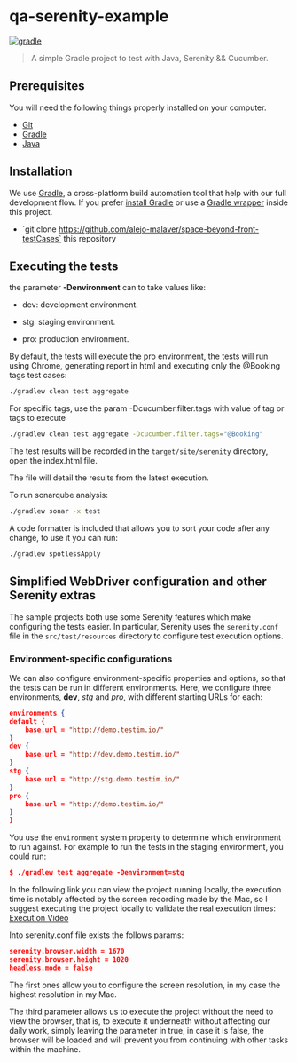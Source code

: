 # qa-serenity-example

[![gradle](https://img.shields.io/badge/gradle-v7.3.X-yellow.svg)](https://gradle.org/install/)


>A simple Gradle project to test with Java, Serenity && Cucumber.
## Prerequisites

You will need the following things properly installed on your computer.

* [Git](http://git-scm.com/)
* [Gradle](https://gradle.org)
* [Java](https://www.java.com)


## Installation

We use [Gradle](http://www.gradle.org), a cross-platform build automation tool that help with our full development flow.
If you prefer [install Gradle](http://www.gradle.org/installation) or use a [Gradle wrapper](http://www.gradle.org/docs/current/userguide/gradle_wrapper.html) inside this project.

* ´git clone https://github.com/alejo-malaver/space-beyond-front-testCases` this repository
##  Executing the tests
the parameter **-Denvironment** can to take values like:
* dev: development environment.
- stg: staging environment.
+ pro: production environment.

By default, the tests will execute the pro environment, the tests will run using Chrome, generating report in html and executing only the @Booking tags test cases:
```bash
./gradlew clean test aggregate
```

For specific tags, use the param -Dcucumber.filter.tags with value of tag or tags to execute

```bash
./gradlew clean test aggregate -Dcucumber.filter.tags="@Booking"
```

The test results will be recorded in the `target/site/serenity` directory, open the index.html file.

The file will detail the results from the latest execution.

To run sonarqube analysis:

```bash
./gradlew sonar -x test
```

A code formatter is included that allows you to sort your code after any change, to use it you can run:
```bash
./gradlew spotlessApply
```

## Simplified WebDriver configuration and other Serenity extras
The sample projects both use some Serenity features which make configuring the tests easier. In particular, Serenity uses the `serenity.conf` file in the `src/test/resources` directory to configure test execution options.

### Environment-specific configurations
We can also configure environment-specific properties and options, so that the tests can be run in different environments. Here, we configure three environments, __dev__, _stg_ and _pro_, with different starting URLs for each:
```json
environments {
default {
	base.url = "http://demo.testim.io/"
}
dev {
	base.url = "http://dev.demo.testim.io/"
}
stg {
	base.url = "http://stg.demo.testim.io/"
}
pro {
	base.url = "http://demo.testim.io/"
}
}
```

You use the `environment` system property to determine which environment to run against. For example to run the tests in the staging environment, you could run:
```json
$ ./gradlew test aggregate -Denvironment=stg
```
In the following link you can view the project running locally, the execution time is notably affected by the screen recording made by the Mac, so I suggest executing the project locally to validate the real execution times:
[Execution Video](https://youtu.be/yoiKaIgwxIE)

Into serenity.conf file exists the follows params:

```json
serenity.browser.width = 1670
serenity.browser.height = 1020
headless.mode = false
```

The first ones allow you to configure the screen resolution, in my case the highest resolution in my Mac.

The third parameter allows us to execute the project without the need to view the browser, that is, to execute it underneath without affecting our daily work, simply leaving the parameter in true, in case it is false, the browser will be loaded and will prevent you from continuing with other tasks within the machine.
